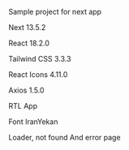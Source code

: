 Sample project for next app

Next 13.5.2

React 18.2.0

Tailwind CSS 3.3.3

React Icons 4.11.0

Axios 1.5.0

RTL App

Font IranYekan

Loader, not found And error page